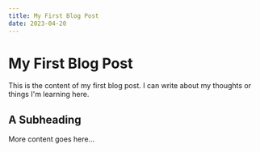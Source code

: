 ```yaml
---
title: My First Blog Post
date: 2023-04-20
---
```


# My First Blog Post

This is the content of my first blog post. I can write about my thoughts or things I'm learning here.

## A Subheading

More content goes here...